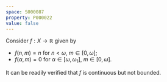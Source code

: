 ```yaml
---
space: S000087
property: P000022
value: false
---
```


Consider $f:X\to\mathbb R$ given by

- $f(n,m) = n$ for $n< \omega$, $m\in [0,\omega]$;
- $f(\alpha,m)=0$ for $\alpha\in[\omega,\omega_1]$, $m \in [0,\omega]$.

It can be readily verified that $f$ is continuous but not bounded.
